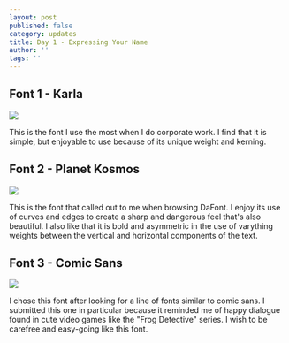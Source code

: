 ```yaml
---
layout: post
published: false
category: updates
title: Day 1 - Expressing Your Name
author: ''
tags: ''
---
```

## Font 1 - Karla

![]({{site.baseurl}}/https://scontent.xx.fbcdn.net/v/t1.15752-9/295087891_1085686845384598_1466481143859717067_n.png?_nc_cat=106&ccb=1-7&_nc_sid=aee45a&_nc_ohc=7-9c_75naTQAX99Difz&_nc_ad=z-m&_nc_cid=0&_nc_ht=scontent.xx&oh=03_AVLea28v6k7Au3l6bfhwVssn2QCAZlrq42K_WbNuzDuJOg&oe=63452F76)

This is the font I use the most when I do corporate work. I find that it is simple, but enjoyable to use because of its unique weight and kerning.

## Font 2 - Planet Kosmos

![]({{site.baseurl}}/https://scontent.xx.fbcdn.net/v/t1.15752-9/293588205_643456150411375_9102093842054256697_n.png?_nc_cat=100&ccb=1-7&_nc_sid=aee45a&_nc_ohc=Ua38twv4fcsAX8YXQ6_&_nc_ad=z-m&_nc_cid=0&_nc_ht=scontent.xx&oh=03_AVK9iI_1_2Zu54VS49LagyRkQEaZZJZfH-FYAjtUBlYMlw&oe=6343F259)

This is the font that called out to me when browsing DaFont. I enjoy its use of curves and edges to create a sharp and dangerous feel that's also beautiful. I also like that it is bold and asymmetric in the use of varything weights between the vertical and horizontal components of the text.

## Font 3 - Comic Sans

![]({{site.baseurl}}/https://scontent.xx.fbcdn.net/v/t1.15752-9/299012554_1110036933268521_7668050555683704969_n.png?_nc_cat=109&ccb=1-7&_nc_sid=aee45a&_nc_ohc=MLhvMLkrLoIAX-wS-d0&_nc_oc=AQm7LkPxZhWaHd12bSHoiBqOkMneFfhA7QuFTCknLrC0hJyEXUymG9QXxjxBcQ1httzErR28ocYimZb69FwxsUJL&_nc_ad=z-m&_nc_cid=0&_nc_ht=scontent.xx&oh=03_AVL-ZRkbAZQ7ImS0MQ3cRKfg4C1WutgWpwAyzZjXcCYrMw&oe=63478A05)

I chose this font after looking for a line of fonts similar to comic sans. I submitted this one in particular because it reminded me of happy dialogue found in cute video games like the "Frog Detective" series. I wish to be carefree and easy-going like this font.

